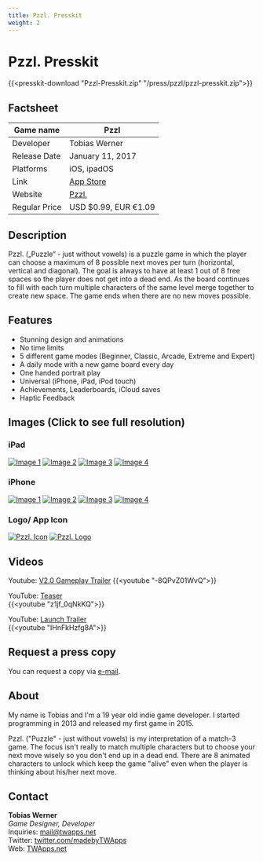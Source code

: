 ```yaml
---
title: Pzzl. Presskit
weight: 2
---
```


# Pzzl. Presskit

{{<presskit-download "Pzzl-Presskit.zip" "/press/pzzl/pzzl-presskit.zip">}}

## Factsheet

| Game name    | Pzzl |
| -------- | ------- |
| Developer  | Tobias Werner    |
| Release Date | January 11, 2017     |
| Platforms    | iOS, ipadOS    |
| Link | [App Store](https://itunes.apple.com/us/app/pzzl./id1042403293) |
| Website | [Pzzl.](https://www.twapps.net/game/pzzl/) |
| Regular Price | USD $0.99, EUR €1.09 |

## Description

Pzzl. („Puzzle“ - just without vowels) is a puzzle game in which the player can choose a maximum of 8 possible next moves per turn (horizontal, vertical and diagonal). The goal is always to have at least 1 out of 8 free spaces so the player does not get into a dead end. As the board continues to fill with each turn multiple characters of the same level merge together to create new space. The game ends when there are no new moves possible.

## Features

- Stunning design and animations
- No time limits
- 5 different game modes (Beginner, Classic, Arcade, Extreme and Expert)
- A daily mode with a new game board every day
- One handed portrait play
- Universal (iPhone, iPad, iPod touch)
- Achievements, Leaderboards, iCloud saves
- Haptic Feedback


## Images (Click to see full resolution)

### iPad

[![Image 1](/press/pzzl/ipad_1-small.png)](/press/pzzl/ipad_1.png)
[![Image 2](/press/pzzl/ipad_2-small.png)](/press/pzzl/ipad_2.png)
[![Image 3](/press/pzzl/ipad_3-small.png)](/press/pzzl/ipad_3.png)
[![Image 4](/press/pzzl/ipad_4-small.png)](/press/pzzl/ipad_4.png)

### iPhone

[![Image 1](/press/pzzl/iphone_1-small.png)](/press/pzzl/iphone_1.png)
[![Image 2](/press/pzzl/iphone_2-small.png)](/press/pzzl/iphone_2.png)
[![Image 3](/press/pzzl/iphone_3-small.png)](/press/pzzl/iphone_3.png)
[![Image 4](/press/pzzl/iphone_4-small.png)](/press/pzzl/iphone_4.png)

### Logo/ App Icon

[![Pzzl. Icon](/press/pzzl/logo-small.png)](/press/pzzl/logo.png)
[![Pzzl. Logo](/press/pzzl/icon-small.png)](/press/pzzl/icon.png)

## Videos

Youtube: [V2.0 Gameplay Trailer](https://youtu.be/-8QPvZ01WvQ)
{{<youtube "-8QPvZ01WvQ">}}

YouTube: [Teaser](https://youtu.be/z1jf_0qNkKQ)  
{{<youtube "z1jf_0qNkKQ">}}

YouTube: [Launch Trailer](https://youtu.be/IHnFkHzfg8A)  
{{<youtube "IHnFkHzfg8A">}}

## Request a press copy

You can request a copy via [e-mail](mailto:mail@twapps.net).

## About

My name is Tobias and I'm a 19 year old indie game developer. I started programming in 2013 and released my first game in 2015.

Pzzl. ("Puzzle" - just without vowels) is my interpretation of a match-3 game. The focus isn't really to match multiple characters but to choose your next move wisely so you don't end up in a dead end. There are 8 animated characters to unlock which keep the game "alive" even when the player is thinking about his/her next move.

## Contact

**Tobias Werner**  
*Game Designer, Developer*  
Inquiries: [mail@twapps.net](mailto:mail@twapps.net)  
Twitter: [twitter.com/madebyTWApps](https://twitter.com/madebyTWApps)  
Web: [TWApps.net](https://www.twapps.net/)
